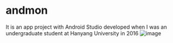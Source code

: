 # andmon
It is an app project with Android Studio developed when I was an undergraduate student at Hanyang University in 2016
![image](https://github.com/jonghwan3/andmon/assets/97586094/26f29b7a-c5f7-4dcf-842a-d34a78739815)

